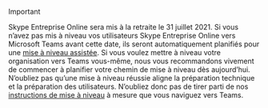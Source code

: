 > [!IMPORTANT]
> Skype Entreprise Online sera mis à la retraite le 31 juillet 2021. Si vous n’avez pas mis à niveau vos utilisateurs Skype Entreprise Online vers Microsoft Teams avant cette date, ils seront automatiquement planifiés pour une [mise à niveau assistée](/microsoftteams/upgrade-assisted). Si vous voulez mettre à niveau votre organisation vers Teams vous-même, nous vous recommandons vivement de commencer à planifier votre chemin de mise à niveau dès aujourd’hui. N’oubliez pas qu’une mise à niveau réussie aligne la préparation technique et la préparation des utilisateurs. N’oubliez donc pas de tirer parti de nos [instructions de mise à niveau](/microsoftteams/upgrade-start-here) à mesure que vous naviguez vers Teams.
